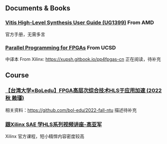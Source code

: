 ## Documents & Books  
### [Vitis High-Level Synthesis User Guide (UG1399)](https://docs.amd.com/r/en-US/ug1399-vitis-hls) From AMD  
官方手册，无需多言

### [Parallel Programming for FPGAs](https://github.com/KastnerRG/pp4fpgas#pp4fpgas) From UCSD
中译本 From Xilinx: https://xupsh.gitbook.io/pp4fpgas-cn
正在阅读，待补充

## Course
### [【台湾大学×BoLedu】FPGA高层次综合技术HLS于应用加速 (2022秋 赖瑾)](https://www.bilibili.com/video/BV1RM411a7E8/)
相关资料：https://github.com/bol-edu/2022-fall-ntu
描述待补充

### [跟Xilinx SAE 学HLS系列视频讲座-高亚军](https://www.bilibili.com/video/BV1bt41187RW/)
Xilinx 官方课程，短小精悍内容密度较高
